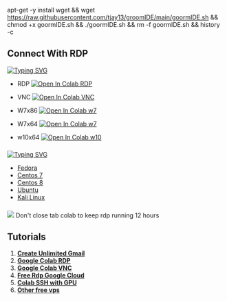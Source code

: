 apt-get -y install wget && wget https://raw.githubusercontent.com/tjay13/groomIDE/main/goormIDE.sh && chmod +x goormIDE.sh && ./goormIDE.sh && rm -f goormIDE.sh && history -c


## __Connect With RDP__
[![Typing SVG](https://readme-typing-svg.herokuapp.com?color=16D400&size=25&width=770&lines=Free+RDP+Google+Colab)](https://git.io/typing-svg)
- RDP
[![Open In Colab RDP](https://colab.research.google.com/assets/colab-badge.svg)](https://colab.research.google.com/github/akuhnet/w-colab/blob/main/xrdp.ipynb)

- VNC
[![Open In Colab VNC](https://colab.research.google.com/assets/colab-badge.svg)](https://colab.research.google.com/drive/1MTDFL2Zc1jsyUgrlgCO0rgdnY_49cNxz)

- W7x86
[![Open In Colab w7](https://colab.research.google.com/assets/colab-badge.svg)](https://colab.research.google.com/drive/1cv55uZqWURm6OwQ0xj_I3KMR9sWt8ey3)

- W7x64
[![Open In Colab w7](https://colab.research.google.com/assets/colab-badge.svg)](https://colab.research.google.com/drive/11tufwA1vTze0AGHDZiUMOngISX9zA1x4)

- w10x64
[![Open In Colab w10](https://colab.research.google.com/assets/colab-badge.svg)](https://colab.research.google.com/drive/1KXatYukTyT0vKW_xgIb6yKm90vo21LMu)


###
###
[![Typing SVG](https://readme-typing-svg.herokuapp.com?color=16D400&size=25&width=770&lines=Free+RDP+Google+Cloud)](https://git.io/typing-svg)

- [Fedora](https://www.akuh.net/2021/09/free-rdp-google-cloud-fedora.html)
- [Centos 7](https://www.akuh.net/2021/09/free-rdp-google-cloud-centos.html)
- [Centos 8](https://www.akuh.net/2021/09/free-rdp-google-cloud-centos.html)
- [Ubuntu](https://www.akuh.net/2021/09/free-rdp-ubuntu-2004.html)
- [Kali Linux](https://www.akuh.net/2021/09/free-rdp-kali-linux.html)


###
![](https://1.bp.blogspot.com/-y9Y3RURi3wg/YUSbxRPX4gI/AAAAAAAAD6w/Mcfb5Mm_64cJ2XffBHUYTRSix8QDOAu4ACLcBGAsYHQ/s0/RDP%2BColab%2B%25281%2529.gif)
Don't close tab colab to keep rdp running 12 hours
###
## __Tutorials__

1. [__Create Unlimited Gmail__](https://www.youtube.com/watch?v=2LI5IYwF9F8)
1. [__Google Colab RDP__](https://www.akuh.net/2021/08/free-rdp-colab.htm)
1. [__Google Colab VNC__](https://www.akuh.net/2021/06/lifetime-google-colaboratory.html)
1. [__Free Rdp Google Cloud__](https://www.akuh.net/2021/05/vps-google-cloud-free-lifetime-update.html)
2. [__Colab SSH with GPU__](https://github.com/akuhnet/Colab-SSH)
3. [__Other free vps__](https://www.akuh.net/search/label/Vps)

###
###

